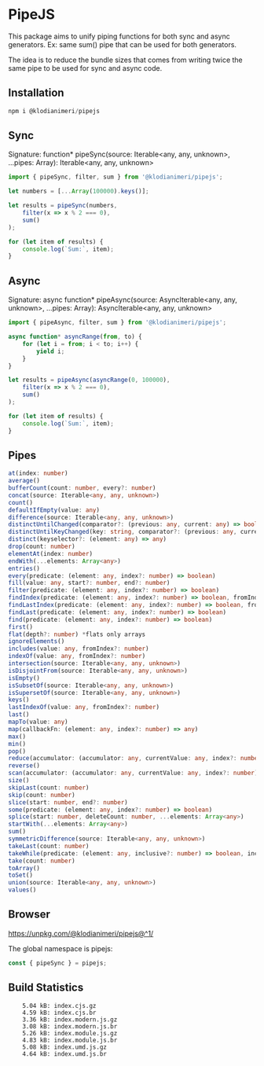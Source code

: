 # PipeJS

This package aims to unify piping functions for both sync and async generators. Ex: same sum() pipe that can be used for both generators. 

The idea is to reduce the bundle sizes that comes from writing twice the same pipe to be used for sync and async code.

## Installation

```js
npm i @klodianimeri/pipejs
```

## Sync

Signature: function* pipeSync(source: Iterable<any, any, unknown>, ...pipes: Array<Pipe>): Iterable<any, any, unknown>

```js
import { pipeSync, filter, sum } from '@klodianimeri/pipejs';

let numbers = [...Array(100000).keys()];

let results = pipeSync(numbers,
    filter(x => x % 2 === 0),
    sum()
);

for (let item of results) {
    console.log(`Sum:`, item);
}
```

## Async

Signature: async function* pipeAsync(source: AsyncIterable<any, any, unknown>, ...pipes: Array<Pipe>): AsyncIterable<any, any, unknown>

```js
import { pipeAsync, filter, sum } from '@klodianimeri/pipejs';

async function* asyncRange(from, to) {
    for (let i = from; i < to; i++) {
        yield i;
    }
}

let results = pipeAsync(asyncRange(0, 100000),
    filter(x => x % 2 === 0),
    sum()
);

for (let item of results) {
    console.log(`Sum:`, item);
}
```

## Pipes

```ts
at(index: number)
average()
bufferCount(count: number, every?: number)
concat(source: Iterable<any, any, unknown>)
count()
defaultIfEmpty(value: any)
difference(source: Iterable<any, any, unknown>)
distinctUntilChanged(comparator?: (previous: any, current: any) => boolean)
distinctUntilKeyChanged(key: string, comparator?: (previous: any, current: any) => boolean)
distinct(keyselector?: (element: any) => any)
drop(count: number)
elementAt(index: number)
endWith(...elements: Array<any>)
entries()
every(predicate: (element: any, index?: number) => boolean)
fill(value: any, start?: number, end?: number)
filter(predicate: (element: any, index?: number) => boolean)
findIndex(predicate: (element: any, index?: number) => boolean, fromIndex?: number)
findLastIndex(predicate: (element: any, index?: number) => boolean, fromIndex?: number)
findLast(predicate: (element: any, index?: number) => boolean)
find(predicate: (element: any, index?: number) => boolean)
first()
flat(depth?: number) *flats only arrays
ignoreElements()
includes(value: any, fromIndex?: number)
indexOf(value: any, fromIndex?: number)
intersection(source: Iterable<any, any, unknown>)
isDisjointFrom(source: Iterable<any, any, unknown>)
isEmpty()
isSubsetOf(source: Iterable<any, any, unknown>)
isSupersetOf(source: Iterable<any, any, unknown>)
keys()
lastIndexOf(value: any, fromIndex?: number)
last()
mapTo(value: any)
map(callbackFn: (element: any, index?: number) => any)
max()
min()
pop()
reduce(accumulator: (accumulator: any, currentValue: any, index?: number) => any, initialValue?: any)
reverse()
scan(accumulator: (accumulator: any, currentValue: any, index?: number) => any, initialValue?: any)
size()
skipLast(count: number)
skip(count: number)
slice(start: number, end?: number)
some(predicate: (element: any, index?: number) => boolean)
splice(start: number, deleteCount: number, ...elements: Array<any>)
startWith(...elements: Array<any>)
sum()
symmetricDifference(source: Iterable<any, any, unknown>)
takeLast(count: number)
takeWhile(predicate: (element: any, inclusive?: number) => boolean, inclusive?: boolean)
take(count: number)
toArray()
toSet()
union(source: Iterable<any, any, unknown>)
values()
```

## Browser

https://unpkg.com/@klodianimeri/pipejs@^1/

The global namespace is pipejs:

```js
const { pipeSync } = pipejs;
```

## Build Statistics

```
    5.04 kB: index.cjs.gz
    4.59 kB: index.cjs.br
    3.36 kB: index.modern.js.gz
    3.08 kB: index.modern.js.br
    5.26 kB: index.module.js.gz
    4.83 kB: index.module.js.br
    5.08 kB: index.umd.js.gz
    4.64 kB: index.umd.js.br
 ```